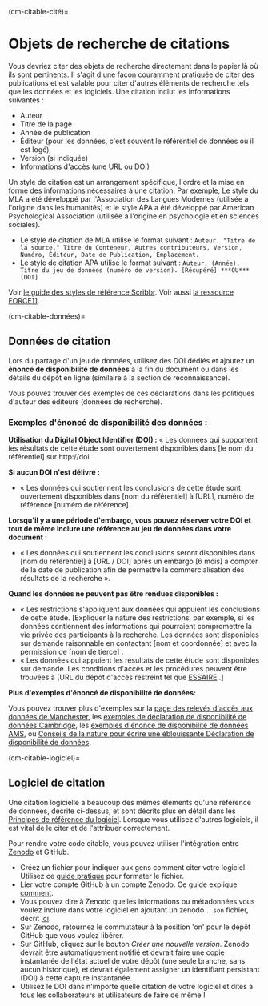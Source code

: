 (cm-citable-cité)=
# Objets de recherche de citations

Vous devriez citer des objets de recherche directement dans le papier là où ils sont pertinents. Il s'agit d'une façon couramment pratiquée de citer des publications et est valable pour citer d'autres éléments de recherche tels que les données et les logiciels. Une citation inclut les informations suivantes :
- Auteur
- Titre de la page
- Année de publication
- Éditeur (pour les données, c'est souvent le référentiel de données où il est logé),
- Version (si indiquée)
- Informations d'accès (une URL ou DOI)

Un style de citation est un arrangement spécifique, l'ordre et la mise en forme des informations nécessaires à une citation. Par exemple, Le style du MLA a été développé par l'Association des Langues Modernes (utilisée à l'origine dans les humanités) et le style APA a été développé par American Psychological Association (utilisée à l'origine en psychologie et en sciences sociales).
- Le style de citation de MLA utilise le format suivant : `Auteur. "Titre de la source." Titre du Conteneur, Autres contributeurs, Version, Numéro, Éditeur, Date de Publication, Emplacement.`
- Le style de citation APA utilise le format suivant : `Auteur. (Année). Titre du jeu de données (numéro de version). [Récupéré] ***OU*** [DOI]`

Voir [le guide des styles de référence Scribbr](https://www.scribbr.com/citing-sources/citation-styles/). Voir aussi [la ressource FORCE11](https://www.force11.org/node/4771).

(cm-citable-données)=
## Données de citation

Lors du partage d'un jeu de données, utilisez des DOI dédiés et ajoutez un **énoncé de disponibilité de données** à la fin du document ou dans les détails du dépôt en ligne (similaire à la section de reconnaissance).

Vous pouvez trouver des exemples de ces déclarations dans les politiques d'auteur des éditeurs (données de recherche).

### Exemples d'énoncé de disponibilité des données :

**Utilisation du Digital Object Identifier (DOI) :** « Les données qui supportent les résultats de cette étude sont ouvertement disponibles dans [le nom du référentiel] sur http://doi.

**Si aucun DOI n'est délivré :**
- « Les données qui soutiennent les conclusions de cette étude sont ouvertement disponibles dans [nom du référentiel] à [URL], numéro de référence [numéro de référence].

**Lorsqu'il y a une période d'embargo, vous pouvez réserver votre DOI et tout de même inclure une référence au jeu de données dans votre document :**
- « Les données qui soutiennent les conclusions seront disponibles dans [nom du référentiel] à [URL / DOI] après un embargo [6 mois] à compter de la date de publication afin de permettre la commercialisation des résultats de la recherche ».

**Quand les données ne peuvent pas être rendues disponibles :**
- « Les restrictions s'appliquent aux données qui appuient les conclusions de cette étude. [Expliquer la nature des restrictions, par exemple, si les données contiennent des informations qui pourraient compromettre la vie privée des participants à la recherche. Les données sont disponibles sur demande raisonnable en contactant [nom et coordonnée] et avec la permission de [nom de tierce] .
-  « Les données qui appuient les résultats de cette étude sont disponibles sur demande. Les conditions d'accès et les procédures peuvent être trouvées à [URL du dépôt d'accès restreint tel que [ESSAIRE](https://easy.dans.knaw.nl/ui/home) .]

**Plus d'exemples d'énoncé de disponibilité de données:**

Vous pouvez trouver plus d'exemples sur la [page des relevés d'accès aux données de Manchester](https://www.library.manchester.ac.uk/using-the-library/staff/research/research-data-management/sharing/data-access-statements/), les [exemples de déclaration de disponibilité de données Cambridge](https://www.cambridge.org/core/services/authors/open-data/data-availability-statements), les [exemples d'énoncé de disponibilité de données AMS](https://www.ametsoc.org/index.cfm/ams/publications/author-information/formatting-and-manuscript-components/data-availability-statement-examples/), ou [Conseils de la nature pour écrire une éblouissante Déclaration de disponibilité de données](https://researchdata.springernature.com/posts/tips-for-writing-a-dazzling-das-data-availability-statement).

(cm-citable-logiciel)=
## Logiciel de citation

Une citation logicielle a beaucoup des mêmes éléments qu'une référence de données, décrite ci-dessus, et sont décrits plus en détail dans les [Principes de référence du logiciel](https://www.force11.org/software-citation-principles). Lorsque vous utilisez d'autres logiciels, il est vital de le citer et de l'attribuer correctement.

Pour rendre votre code citable, vous pouvez utiliser l'intégration entre [Zenodo](https://zenodo.org/) et GitHub.

- Créez un fichier pour indiquer aux gens comment citer votre logiciel. Utilisez ce [guide pratique](https://citation-file-format.github.io/cff-initializer-javascript/) pour formater le fichier.
- Lier votre compte GitHub à un compte Zenodo. Ce guide explique [comment](https://guides.github.com/activities/citable-code/).
- Vous pouvez dire à Zenodo quelles informations ou métadonnées vous voulez inclure dans votre logiciel en ajoutant un zenodo `. son` fichier, décrit [ici](https://guide.esciencecenter.nl/citable_software/making_software_citable.html).
- Sur Zenodo, retournez le commutateur à la position 'on' pour le dépôt GitHub que vous voulez libérer.
- Sur GitHub, cliquez sur le bouton *Créer une nouvelle version*. Zenodo devrait être automatiquement notifié et devrait faire une copie instantanée de l'état actuel de votre dépôt (une seule branche, sans aucun historique), et devrait également assigner un identifiant persistant (DOI) à cette capture instantanée.
- Utilisez le DOI dans n'importe quelle citation de votre logiciel et dites à tous les collaborateurs et utilisateurs de faire de même !
